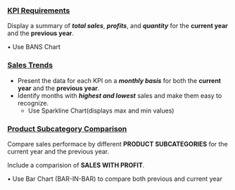### <ins>KPI Requirements</ins>

Display a summary of **_total sales_**, **_profits_**, and **_quantity_** for the **current year** and the **previous year**.

• Use BANS Chart


### <ins>Sales Trends</ins>
  - Present the data for each KPI on a **_monthly basis_** for both the **current year** and the **previous year**.
  - Identify months with **_highest and lowest_** sales and make them easy to recognize.
    - Use Sparkline Chart(displays max and min values)


### <ins>Product Subcategory Comparison</ins>

Compare sales performace by different **PRODUCT SUBCATEGORIES** for the current year and the previous year.

Include a comparision of **SALES WITH PROFIT**.

•  Use Bar Chart (BAR-IN-BAR) to compare both previous and current year
